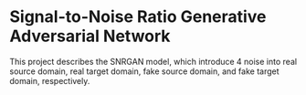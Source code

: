# Signal-to-Noise Ratio Generative Adversarial Network

This project describes the SNRGAN model, which introduce 4 noise into real source domain, real target domain, fake source domain, and fake target domain, respectively.
